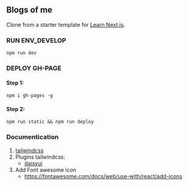 ## Blogs of me

Clone from a starter template for [Learn Next.js](https://nextjs.org/learn).

### RUN ENV_DEVELOP

`npm run dev`

### DEPLOY GH-PAGE

#### Step 1:

`npm i gh-pages -g`

#### Step 2:

`npm run static && npm run deploy`

### Documentication

1. [tailwindcss](https://tailwindcss.com)
2. Plugins tailwindcss: 
    - [daisyui](https://daisyui.com/)
3. Add Font awesome icon
    - https://fontawesome.com/docs/web/use-with/react/add-icons